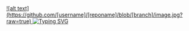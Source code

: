 <a href="https://git.io/typing-svg">
![alt text](https://github.com/[username]/[reponame]/blob/[branch]/image.jpg?raw=true) <img src="https://readme-typing-svg.herokuapp.com?font=Creepster&pause=1000&center=true&vCenter=true&random=false&width=435&lines=Dhruv+this+side+%F0%9F%91%8B;A+tech+enthusiast+and+a+beginner+dev" alt="Typing SVG" /></a>

